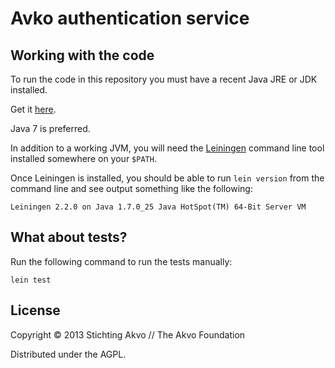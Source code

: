 # Avko authentication service

## Working with the code

To run the code in this repository you must have a recent Java JRE or JDK installed.

Get it [here](http://www.oracle.com/technetwork/java/javase/downloads/index.html).

Java 7 is preferred.

In addition to a working JVM, you will need the [Leiningen](http://leiningen.org/) command line tool installed somewhere on your `$PATH`.

Once Leiningen is installed, you should be able to run `lein version` from the command line and see output something like the following:

    Leiningen 2.2.0 on Java 1.7.0_25 Java HotSpot(TM) 64-Bit Server VM

## What about tests?

Run the following command to run the tests manually:

    lein test

## License

Copyright © 2013 Stichting Akvo // The Akvo Foundation

Distributed under the AGPL.
